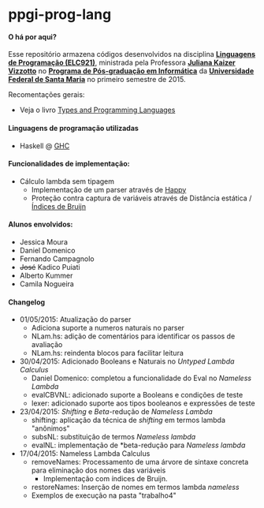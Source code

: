 # ppgi-prog-lang

#### O há por aqui?
Esse repositório armazena códigos desenvolvidos na disciplina [**Linguagens de Programação (ELC921)**](http://www-usr.inf.ufsm.br/~juvizzotto/prog-lang/), ministrada pela Professora [**Juliana Kaizer Vizzotto**](http://www-usr.inf.ufsm.br/~juvizzotto/) no [**Programa de Pós-graduação em Informática**](http://w3.ufsm.br/ppgi/) da [**Universidade Federal de Santa Maria**](http://www.ufsm.br) no primeiro semestre de 2015.

Recomentações gerais:
- Veja o livro [Types and Programming Languages](https://www.cis.upenn.edu/~bcpierce/tapl/)

#### Linguagens de programação utilizadas
- Haskell @ [GHC](https://www.haskell.org/ghc/)

#### Funcionalidades de implementação:
- Cálculo lambda sem tipagem
   - Implementação de um parser através de [Happy](https://www.haskell.org/happy/)
   - Proteção contra captura de variáveis através de Distância estática / [Índices de Bruijn](http://en.wikipedia.org/wiki/De_Bruijn_index)

#### Alunos envolvidos:
- Jessica Moura
- Daniel Domenico
- Fernando Campagnolo
- ~~José~~ Kadico Puiati
- Alberto Kummer
- Camila Nogueira


#### Changelog
- 01/05/2015: Atualização do parser
   - Adiciona suporte a numeros naturais no parser
   - NLam.hs: adição de comentários para identificar os passos de avaliação
   - NLam.hs: reindenta blocos para facilitar leitura
- 30/04/2015: Adicionado Booleans e Naturais no *Untyped Lambda Calculus*
   - Daniel Domenico: completou a funcionalidade do Eval no *Nameless Lambda*
   - evalCBVNL: adicionado suporte a Booleans e condições de teste
   - lexer: adicionado suporte aos tipos booleanos e expressões de teste
- 23/04/2015: *Shifting* e *Beta*-redução de *Nameless Lambda*
   - shifting: aplicação da técnica de *shifting* em termos lambda "anônimos"
   - subsNL: substituição de termos *Nameless lambda*
   - evalNL: implementação de *beta-redução para *Nameless lambda*
- 17/04/2015: Nameless Lambda Calculus
   - removeNames: Processamento de uma árvore de sintaxe concreta para eliminação dos nomes das variáveis
      - Implementação com índices de Bruijn.
   - restoreNames: Inserção de nomes em termos lambda *nameless*
   - Exemplos de execução na pasta "trabalho4"
